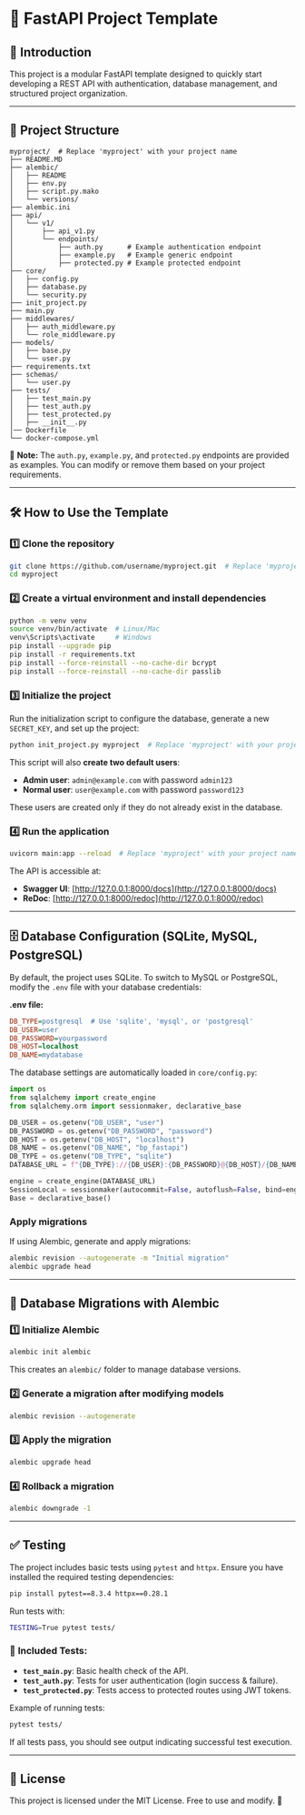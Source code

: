 # 📌 FastAPI Project Template

## 🚀 Introduction
This project is a modular FastAPI template designed to quickly start developing a REST API with authentication, database management, and structured project organization.

---

## 📂 Project Structure
```
myproject/  # Replace 'myproject' with your project name
├── README.MD
├── alembic/
│   ├── README
│   ├── env.py
│   ├── script.py.mako
│   └── versions/
├── alembic.ini
├── api/
│   └── v1/
│       ├── api_v1.py
│       └── endpoints/
│           ├── auth.py      # Example authentication endpoint
│           ├── example.py   # Example generic endpoint
│           ├── protected.py # Example protected endpoint
├── core/
│   ├── config.py
│   ├── database.py
│   └── security.py
├── init_project.py
├── main.py
├── middlewares/
│   ├── auth_middleware.py
│   └── role_middleware.py
├── models/
│   ├── base.py
│   └── user.py
├── requirements.txt
├── schemas/
│   └── user.py
├── tests/
│   ├── test_main.py
│   ├── test_auth.py
│   ├── test_protected.py
│   ├── __init__.py
│── Dockerfile
└── docker-compose.yml
```

📌 **Note:** The `auth.py`, `example.py`, and `protected.py` endpoints are provided as examples. You can modify or remove them based on your project requirements.

---

## 🛠 How to Use the Template
### 1️⃣ Clone the repository
```sh
git clone https://github.com/username/myproject.git  # Replace 'myproject' with your project name
cd myproject
```

### 2️⃣ Create a virtual environment and install dependencies
```sh
python -m venv venv
source venv/bin/activate  # Linux/Mac
venv\Scripts\activate     # Windows
pip install --upgrade pip
pip install -r requirements.txt
pip install --force-reinstall --no-cache-dir bcrypt
pip install --force-reinstall --no-cache-dir passlib
```

### 3️⃣ Initialize the project
Run the initialization script to configure the database, generate a new `SECRET_KEY`, and set up the project:
```sh
python init_project.py myproject  # Replace 'myproject' with your project name
```
This script will also **create two default users**:
- **Admin user**: `admin@example.com` with password `admin123`
- **Normal user**: `user@example.com` with password `password123`

These users are created only if they do not already exist in the database.

### 4️⃣ Run the application
```sh
uvicorn main:app --reload  # Replace 'myproject' with your project name
```
The API is accessible at:
- **Swagger UI**: [http://127.0.0.1:8000/docs](http://127.0.0.1:8000/docs)
- **ReDoc**: [http://127.0.0.1:8000/redoc](http://127.0.0.1:8000/redoc)

---

## 🗄 Database Configuration (SQLite, MySQL, PostgreSQL)
By default, the project uses SQLite. To switch to MySQL or PostgreSQL, modify the `.env` file with your database credentials:

**.env file:**
```ini
DB_TYPE=postgresql  # Use 'sqlite', 'mysql', or 'postgresql'
DB_USER=user
DB_PASSWORD=yourpassword
DB_HOST=localhost
DB_NAME=mydatabase
```
The database settings are automatically loaded in `core/config.py`:
```python
import os
from sqlalchemy import create_engine
from sqlalchemy.orm import sessionmaker, declarative_base

DB_USER = os.getenv("DB_USER", "user")
DB_PASSWORD = os.getenv("DB_PASSWORD", "password")
DB_HOST = os.getenv("DB_HOST", "localhost")
DB_NAME = os.getenv("DB_NAME", "bp_fastapi")
DB_TYPE = os.getenv("DB_TYPE", "sqlite")
DATABASE_URL = f"{DB_TYPE}://{DB_USER}:{DB_PASSWORD}@{DB_HOST}/{DB_NAME}"

engine = create_engine(DATABASE_URL)
SessionLocal = sessionmaker(autocommit=False, autoflush=False, bind=engine)
Base = declarative_base()
```

### Apply migrations
If using Alembic, generate and apply migrations:
```sh
alembic revision --autogenerate -m "Initial migration"
alembic upgrade head
```

---

## 🐍 Database Migrations with Alembic
### 1️⃣ Initialize Alembic
```sh
alembic init alembic
```
This creates an `alembic/` folder to manage database versions.

### 2️⃣ Generate a migration after modifying models
```sh
alembic revision --autogenerate
```

### 3️⃣ Apply the migration
```sh
alembic upgrade head
```

### 4️⃣ Rollback a migration
```sh
alembic downgrade -1
```

---

## ✅ Testing
The project includes basic tests using `pytest` and `httpx`. Ensure you have installed the required testing dependencies:
```sh
pip install pytest==8.3.4 httpx==0.28.1
```

Run tests with:
```sh
TESTING=True pytest tests/
```

### 🔹 **Included Tests:**
- **`test_main.py`**: Basic health check of the API.
- **`test_auth.py`**: Tests for user authentication (login success & failure).
- **`test_protected.py`**: Tests access to protected routes using JWT tokens.

Example of running tests:
```sh
pytest tests/
```
If all tests pass, you should see output indicating successful test execution.

---

## 📜 License
This project is licensed under the MIT License. Free to use and modify. 🎉


